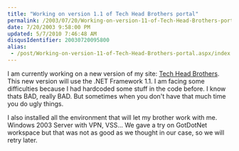 ```yaml
---
title: "Working on version 1.1 of Tech Head Brothers portal"
permalink: /2003/07/20/Working-on-version-11-of-Tech-Head-Brothers-portal/
date: 7/20/2003 9:58:00 PM
updated: 5/7/2010 7:46:48 AM
disqusIdentifier: 20030720095800
alias:
 - /post/Working-on-version-11-of-Tech-Head-Brothers-portal.aspx/index.html
---
```




I am currently working on a new version of my site: [Tech Head Brothers](http://www.techheadbrothers.com "Tech Head Brothers"). This new version will use the .NET 
Framework 1.1. I am facing some difficulties because I had hardcoded some stuff 
in the code before. I know thats BAD, really BAD. But sometimes when you don't 
have that much time you do ugly things.
<!-- more -->

I also installed all the environment that will let my brother work with me. 
Windows 2003 Server with VPN, VSS... We gave a try on GotDotNet workspace but 
that was not as good as we thought in our case, so we will retry 
later.
